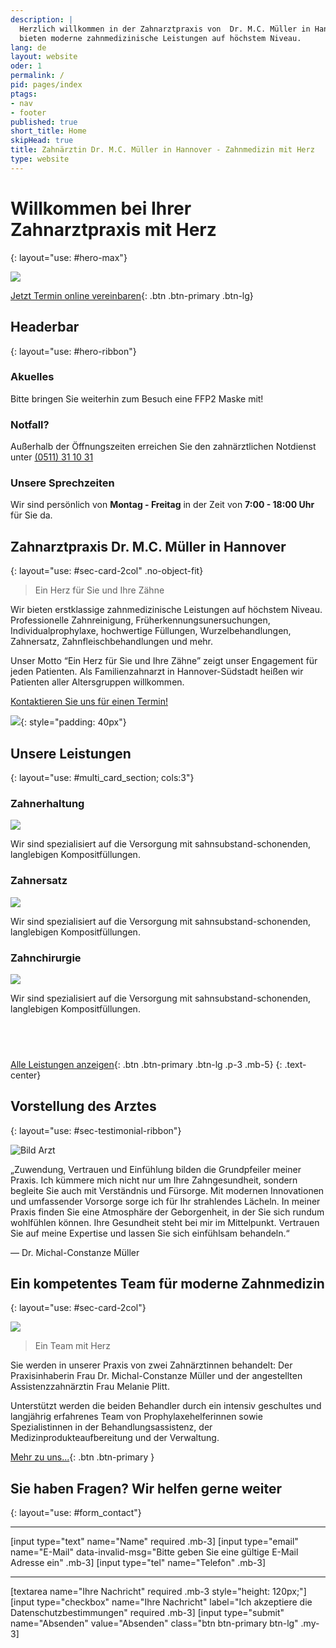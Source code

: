 ```yaml
---
description: |
  Herzlich willkommen in der Zahnarztpraxis von  Dr. M.C. Müller in Hannover. Wir
  bieten moderne zahnmedizinische Leistungen auf höchstem Niveau.
lang: de
layout: website
oder: 1
permalink: /
pid: pages/index
ptags:
- nav
- footer
published: true
short_title: Home
skipHead: true
title: Zahnärztin Dr. M.C. Müller in Hannover - Zahnmedizin mit Herz
type: website
---
```





# Willkommen bei Ihrer <br>Zahnarztpraxis mit Herz
{: layout="use: #hero-max"}

![](cdn:///mueller-k25/v/14/1920x1280_1200x800_992x661_768x512_480x320_256x256/happy-woman-showing-hand-heart-gesture.avif_jpeg)

[Jetzt Termin online vereinbaren](/kontakt){: .btn .btn-primary .btn-lg}


## Headerbar
{: layout="use: #hero-ribbon"}

### Akuelles

Bitte bringen Sie weiterhin zum Besuch eine FFP2 Maske mit!


### Notfall?

Außerhalb der Öffnungszeiten erreichen Sie den zahnärztlichen Notdienst unter [(0511) 31 10 31](tel:+490511311031)


### Unsere Sprechzeiten

Wir sind persönlich von **Montag - Freitag** in der Zeit von **7:00 - 18:00 Uhr** für Sie da.


## Zahnarztpraxis Dr. M.C. Müller in Hannover
{: layout="use: #sec-card-2col" .no-object-fit}

> Ein Herz für Sie und Ihre Zähne

Wir bieten erstklassige zahnmedizinische Leistungen auf höchstem Niveau. Professionelle Zahnreinigung, Früherkennungsunersuchungen,
Individualprophylaxe, hochwertige Füllungen, Wurzelbehandlungen, Zahnersatz, Zahnfleischbehandlungen und mehr.

Unser Motto “Ein Herz für Sie und Ihre Zähne” zeigt unser Engagement für jeden Patienten. Als Familienzahnarzt in Hannover-Südstadt heißen wir Patienten aller Altersgruppen willkommen.

[Kontaktieren Sie uns für einen Termin!](/kontakt)


![](cdn:///mueller-k25/v/13/480x461_256x256/image.avif_png){: style="padding: 40px"}


## Unsere Leistungen
{: layout="use: #multi_card_section; cols:3"}

### Zahnerhaltung

![](cdn:///leu-stock/v/60/1920x1358_1200x849_992x702_768x543_480x339_256x256/female-dentist-and-patient-using-x-ray-machine-2022-03-13-03-47-25-utc.avif_jpeg)

Wir sind spezialisiert auf die Versorgung mit sahnsubstand-schonenden, langlebigen Kompositfüllungen.


### Zahnersatz

![](cdn:///leu-stock/v/61/1920x1280_1200x800_992x661_768x512_480x320_256x256/smiling-dentist-explaining-tooth-implantation-2021-09-24-03-53-51-utc.avif_jpeg)

Wir sind spezialisiert auf die Versorgung mit sahnsubstand-schonenden, langlebigen Kompositfüllungen.

### Zahnchirurgie

![](cdn:///leu-stock/v/12/1920x1280_1200x800_992x661_768x512_480x320_256x256/AdobeStock_264395936.avif_jpeg)

Wir sind spezialisiert auf die Versorgung mit sahnsubstand-schonenden, langlebigen Kompositfüllungen.


## &nbsp;

[Alle Leistungen anzeigen](/leistungen){: .btn .btn-primary .btn-lg .p-3 .mb-5}
{: .text-center}


## Vorstellung des Arztes
{: layout="use: #sec-testimonial-ribbon"}

![Bild Arzt](cdn:///mueller-k25/v/14/1920x1280_1200x800_992x661_768x512_480x320_256x256/happy-woman-showing-hand-heart-gesture.avif_jpeg)

„Zuwendung, Vertrauen und Einfühlung bilden die Grundpfeiler meiner Praxis. Ich kümmere mich nicht nur um Ihre Zahngesundheit, sondern begleite Sie auch mit Verständnis und Fürsorge. Mit modernen Innovationen und umfassender Vorsorge sorge ich für Ihr strahlendes Lächeln. In meiner Praxis finden Sie eine Atmosphäre der Geborgenheit, in der Sie sich rundum wohlfühlen können. Ihre Gesundheit steht bei mir im Mittelpunkt. Vertrauen Sie auf meine Expertise und lassen Sie sich einfühlsam behandeln.“ 

 — Dr. Michal-Constanze Müller


## Ein kompetentes Team für moderne Zahnmedizin
{: layout="use: #sec-card-2col"}

![](cdn:///leu-stock/v/64/1920x1280_1200x800_992x661_768x512_480x320_256x256/AdobeStock_495434983.avif_jpeg)

> Ein Team mit Herz

Sie werden in unserer Praxis von zwei Zahnärztinnen behandelt: Der Praxisinhaberin Frau Dr. Michal-Constanze Müller und 
der angestellten Assistenzzahnärztin Frau Melanie Plitt. 

Unterstützt werden die beiden Behandler durch ein intensiv geschultes und langjährig erfahrenes Team von 
Prophylaxehelferinnen sowie Spezialistinnen in der Behandlungsassistenz, der Medizinprodukteaufbereitung und der Verwaltung.

[Mehr zu uns...](/ueber-uns){: .btn .btn-primary }


## Sie haben Fragen? Wir helfen gerne weiter
{: layout="use: #form_contact"}


---

[input type="text"  name="Name" required .mb-3]
[input type="email" name="E-Mail" data-invalid-msg="Bitte geben Sie eine gültige E-Mail Adresse ein" .mb-3]
[input type="tel" name="Telefon" .mb-3]

---

[textarea name="Ihre Nachricht" required .mb-3 style="height: 120px;"]
[input type="checkbox" name="Ihre Nachricht" label="Ich akzeptiere die Datenschutzbestimmungen" required .mb-3]
[input type="submit" name="Absenden" value="Absenden" class="btn btn-primary btn-lg" .my-3]
